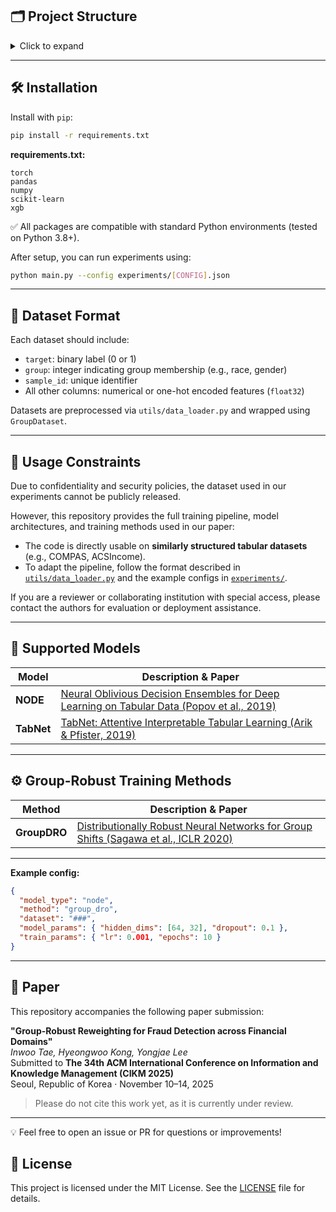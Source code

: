 

## 🗂️ Project Structure

<details>
<summary>Click to expand</summary>

```
project/
├── dataset/                    # Raw and processed data
├── models/                     # Model architectures
│   ├── node.py
│   ├── tabnet.py
│   └── __init__.py
├── utils/                      # Utilities for training and evaluation
│   ├── data_loader.py
│   ├── metrics.py
│   ├── train.py
│   └── __init__.py
├── method/                     # Fairness-aware training methods
│   ├── erm.py
│   ├── group_dro.py
│   └── xgb_method.py
├── experiments/                # Example configuration files
│   └── ###.json
├── main.py                     # Main training entry
├── requirements.txt
└── README.md
```

</details>

---

## 🛠️ Installation

Install with `pip`:

```bash
pip install -r requirements.txt
```

**requirements.txt:**
```
torch
pandas
numpy
scikit-learn
xgb
```

✅ All packages are compatible with standard Python environments (tested on Python 3.8+).


After setup, you can run experiments using:

```bash
python main.py --config experiments/[CONFIG].json
```

---

## 📑 Dataset Format

Each dataset should include:

- `target`: binary label (0 or 1)
- `group`: integer indicating group membership (e.g., race, gender)
- `sample_id`: unique identifier
- All other columns: numerical or one-hot encoded features (`float32`)

Datasets are preprocessed via `utils/data_loader.py` and wrapped using `GroupDataset`.

---

## 🔐 Usage Constraints

Due to confidentiality and security policies, the dataset used in our experiments cannot be publicly released.

However, this repository provides the full training pipeline, model architectures, and training methods used in our paper:

- The code is directly usable on **similarly structured tabular datasets** (e.g., COMPAS, ACSIncome).
- To adapt the pipeline, follow the format described in [`utils/data_loader.py`](./utils/data_loader.py) and the example configs in [`experiments/`](./experiments/).

If you are a reviewer or collaborating institution with special access, please contact the authors for evaluation or deployment assistance.

---

## 🧠 Supported Models

| Model       | Description & Paper                                                                                  |
|-------------|-------------------------------------------------------------------------------------------------------|
| **NODE**     | [Neural Oblivious Decision Ensembles for Deep Learning on Tabular Data (Popov et al., 2019)](https://arxiv.org/abs/1909.06312) |
| **TabNet**   | [TabNet: Attentive Interpretable Tabular Learning (Arik & Pfister, 2019)](https://arxiv.org/abs/1908.07442) |

---

## ⚙️ Group-Robust Training Methods

| Method       | Description & Paper                                                                                              |
|--------------|------------------------------------------------------------------------------------------------------------------|
| **GroupDRO** | [Distributionally Robust Neural Networks for Group Shifts (Sagawa et al., ICLR 2020)](https://arxiv.org/abs/1911.08731) |

---

**Example config:**

```json
{
  "model_type": "node",
  "method": "group_dro",
  "dataset": "###",
  "model_params": { "hidden_dims": [64, 32], "dropout": 0.1 },
  "train_params": { "lr": 0.001, "epochs": 10 }
}
```

---

## 📄 Paper

This repository accompanies the following paper submission:

**"Group-Robust Reweighting for Fraud Detection across Financial Domains"**  
_Inwoo Tae, Hyeongwoo Kong, Yongjae Lee_  
Submitted to **The 34th ACM International Conference on Information and Knowledge Management (CIKM 2025)**  
Seoul, Republic of Korea · November 10–14, 2025

> Please do not cite this work yet, as it is currently under review.

---

💡 Feel free to open an issue or PR for questions or improvements!


## 📄 License

This project is licensed under the MIT License. See the [LICENSE](./LICENSE) file for details.